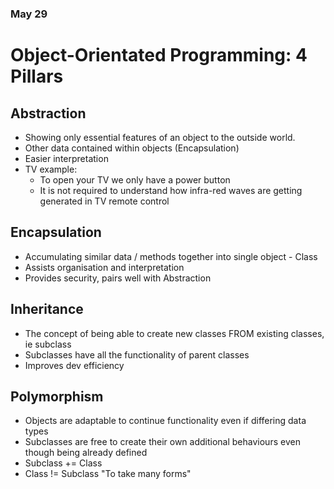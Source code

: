 ### May 29

# Object-Orientated Programming: 4 Pillars

## Abstraction

- Showing only essential features of an object to the outside world.
- Other data contained within objects (Encapsulation)
- Easier interpretation
- TV example:
  - To open your TV we only have a power button
  - It is not required to understand how infra-red waves are getting generated in TV remote control

## Encapsulation

- Accumulating similar data / methods together into single object - Class
- Assists organisation and interpretation
- Provides security, pairs well with Abstraction

## Inheritance

- The concept of being able to create new classes FROM existing classes, ie subclass
- Subclasses have all the functionality of parent classes
- Improves dev efficiency

## Polymorphism

- Objects are adaptable to continue functionality even if differing data types
- Subclasses are free to create their own additional behaviours even though being already defined
- Subclass += Class
- Class != Subclass
                        "To take many forms"
